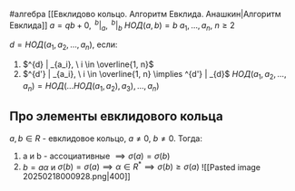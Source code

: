 #алгебра 
[[Евклидово кольцо. Алгоритм Евклида. Анашкин|Алгоритм Евклида]]
$a = qb + 0, \ ^{b}|_{a}, \ ^{b}|_{b}$
$НОД(a, b) = b$
$a_1, \dots, a_n, \ n \geq 2$

$d = НОД(a_1, a_2, \dots, a_n)$, если:
1) $^{d} | _{a_i}, \ i \in \overline{1, n}$
2) $^{d'} | _{a_i}, \ i \in \overline{1, n} \implies ^{d'} | _{d}$
$НОД(a_1, a_2, \dots, a_n) = НОД(\dots НОД(a_1, a_2), a_3), \dots, a_n)$

## Про элементы евклидового кольца
$a, b \in R$ - евклидовое кольцо, $a \neq 0, \ b \neq 0$. 
Тогда:
1) a и b - ассоциативные $\implies \sigma(a) = \sigma(b)$
2) $b = a \alpha$ и $\sigma(b) = \sigma(a) \implies \alpha \in R^{*} \implies \sigma(b) \geq \sigma(a)$
![[Pasted image 20250218000928.png|400]]